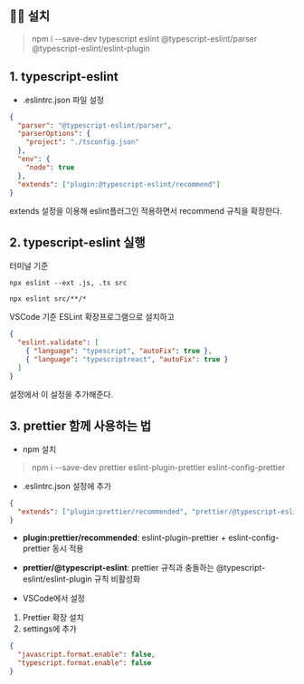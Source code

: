 ## 👨‍💻 설치

> npm i --save-dev typescript eslint @typescript-eslint/parser @typescript-eslint/eslint-plugin

## 1. typescript-eslint

- .eslintrc.json 파일 설정

```json
{
  "parser": "@typescript-eslint/parser",
  "parserOptions": {
    "project": "./tsconfig.json"
  },
  "env": {
    "node": true
  },
  "extends": ["plugin:@typescript-eslint/recommend"]
}
```

extends 설정을 이용해 eslint플러그인 적용하면서 recommend 규칙을 확장한다.

## 2. typescript-eslint 실행

터미널 기준
```
npx eslint --ext .js, .ts src

npx eslint src/**/*
```

VSCode 기준
ESLint 확장프로그램으로 설치하고

```json
{
  "eslint.validate": [
    { "language": "typescript", "autoFix": true },
    { "language": "typescriptreact", "autoFix": true }
  ]
}
```
설정에서 이 설정을 추가해준다.


## 3. prettier 함께 사용하는 법

- npm 설치

> npm i --save-dev prettier eslint-plugin-prettier eslint-config-prettier

- .eslintrc.json 설정에 추가

```json
{
  "extends": ["plugin:prettier/recommended", "prettier/@typescript-eslint"]
}
```

- **plugin:prettier/recommended**: eslint-plugin-prettier + eslint-config-prettier 동시 적용
- **prettier/@typescript-eslint**: prettier 규칙과 충돌하는 @typescript-eslint/eslint-plugin 규칙 비활성화

- VSCode에서 설정

1. Prettier 확장 설치
2. settings에 추가 
```json
{
  "javascript.format.enable": false,
  "typescript.format.enable": false
}
```